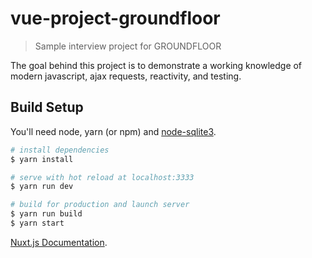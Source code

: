 # vue-project-groundfloor

> Sample interview project for GROUNDFLOOR

The goal behind this project is to demonstrate a working knowledge of
modern javascript, ajax requests, reactivity, and testing.

## Build Setup

You'll need node, yarn (or npm) and  [node-sqlite3](https://github.com/mapbox/node-sqlite3).

``` bash
# install dependencies
$ yarn install

# serve with hot reload at localhost:3333
$ yarn run dev

# build for production and launch server
$ yarn run build
$ yarn start
```

[Nuxt.js Documentation](https://nuxtjs.org).
